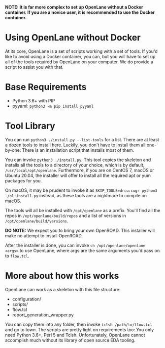 **NOTE: It is far more complex to set up OpenLane without a Docker container. If you are a novice user, it is recommended to use the Docker container.**

# Using OpenLane without Docker
At its core, OpenLane is a set of scripts working with a set of tools. If you'd like to avoid using a Docker container, you can, but you will have to set up all of the tools required by OpenLane on your computer. We do provide a script to assist you with that.

# Base Requirements
* Python 3.6+ with PIP
* pyyaml: `python3 -m pip install pyyaml`

# Tool Library
You can run `python3 ./install.py --list-tools` for a list. There are at least a dozen tools to install here. Luckily, you don't have to install them all one-by-one: There is an installation script that installs most of them.

You can invoke `python3 ./install.py`. This tool copies the skeleton and installs all the tools to a directory of your choice, which is by default, `/usr/local/opt/openlane`. Furthermore, if you are on CentOS 7, macOS or Ubuntu 20.04, the installer will offer to install all the required apt or yum packages for you.

On macOS, it may be prudent to invoke it as `SKIP_TOOLS=drcu:cugr python3 ./ol_install.py` instead, as these tools are a nightmare to compile on macOS.

The tools will all be installed with `/opt/openlane` as a prefix. You'll find all the repos in `/opt/openlane/build/repos` and a list of versions in `/opt/openlane/build/versions`.

**DO NOTE:** We expect you to bring your own OpenROAD. This installer will make no attempt to install OpenROAD.

After the installer is done, you can invoke `sh /opt/openlane/openlane <args>` to use OpenLane, where args are the same arguments you'd pass on to `flow.tcl`.

# More about how this works
OpenLane can work as a skeleton with this file structure:

* configuration/
* scripts/
* flow.tcl
* report_generation_wrapper.py

You can copy them into any folder, then invoke `tclsh /path/to/flow.tcl` and go to town. The scripts are pretty light on requirements too: You only need Python 3.6+, Perl 5 and Tclsh. Unfortunately, OpenLane cannot accomplish much without its library of open source EDA tooling. 
